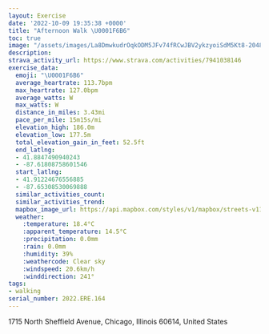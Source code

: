 ```yaml
---
layout: Exercise
date: '2022-10-09 19:35:38 +0000'
title: "Afternoon Walk \U0001F6B6"
toc: true
image: "/assets/images/La8DmwkudrOqkODM5JFv74fRCwJBV2ykzyoiSdM5Kt8-2048x1365.jpg.jpeg"
description:
strava_activity_url: https://www.strava.com/activities/7941038146
exercise_data:
  emoji: "\U0001F6B6"
  average_heartrate: 113.7bpm
  max_heartrate: 127.0bpm
  average_watts: W
  max_watts: W
  distance_in_miles: 3.43mi
  pace_per_mile: 15m15s/mi
  elevation_high: 186.0m
  elevation_low: 177.5m
  total_elevation_gain_in_feet: 52.5ft
  end_latlng:
  - 41.8847490940243
  - -87.61808758601546
  start_latlng:
  - 41.91224676556885
  - -87.65308530069888
  similar_activities_count:
  similar_activities_trend:
  mapbox_image_url: https://api.mapbox.com/styles/v1/mapbox/streets-v11/static/path-5+787af2-1.0(_%7Cx~F%60l~uO%40iARc%40tHoLf%40k%40HGTGTy%40%5Cq%40~IiNPU~BuDr%40cAnAsBh%40u%40%60AcBl%40%7D%40FQh%40s%40%60DeFL_%40Fe%40J%5BdAiBXs%40Ho%40A%7DAIsABa%40BG%5EBNEBQFaADMFGNIN%3FTGnBKlCCj%40%40n%40Cr%40AVA%7CCENAX%40jAG~%40%40bAKrAElMMrCGhCA%5ECLGDM%40WIyD%40cDEoJQ%7BOBcBFk%40LU%5CIhAEJEDEFa%40D%7D%40%40oCDa%40FULSLITG%5EC%5E%3FhCL%5CAf%40GlA%40%5CELIJ%5BNoCDc%40JORKZCnDGl%40MRMbA_BHSDQ%40u%40GeDB_%40HM%60%40IXM%5EF%60%40A%60APtAZRBHEB_%40HSRKZCf%40Bf%40HxAh%40b%40Hb%40BVAVGTMRYHk%40HwCX%7DDBmBL_%40%40OEaC),pin-s-s+e5b22e(-87.65137,41.91184),pin-s-f+89ae00(-87.62111000000004,41.88577999999998)/auto/800x800?access_token=pk.eyJ1Ijoiam9zaGJlY2ttYW4iLCJhIjoiY205eWR2aDd1MWZ6djJrbXc4a3M0bWZleiJ9.XiG9OWkNcZk2QzjJbxLB4A
  weather:
    :temperature: 18.4°C
    :apparent_temperature: 14.5°C
    :precipitation: 0.0mm
    :rain: 0.0mm
    :humidity: 39%
    :weathercode: Clear sky
    :windspeed: 20.6km/h
    :winddirection: 241°
tags:
- walking
serial_number: 2022.ERE.164
---
```

1715 North Sheffield Avenue, Chicago, Illinois 60614, United States
